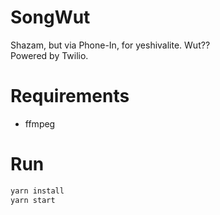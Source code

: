 # SongWut

Shazam, but via Phone-In, for yeshivalite. Wut??  
Powered by Twilio.

# Requirements

-   ffmpeg

# Run

```bash
yarn install
yarn start
```
